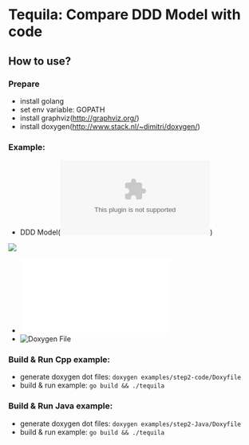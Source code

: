 # Tequila: Compare DDD Model with code

## How to use?
### Prepare
* install golang
* set env variable: GOPATH
* install graphviz(http://graphviz.org/)
* install doxygen(http://www.stack.nl/~dimitri/doxygen/)

### Example:
* DDD Model(![dot file](/examples/step2-problem.dot))

![](https://rawgit.com/newlee/tequila/master/examples/subdomain.png)

* ![Code](/examples/step2-code/code.h)
* ![Doxygen File](/examples/step2-code/Doxyfile)

### Build & Run Cpp example:
* generate doxygen dot files:
    `doxygen examples/step2-code/Doxyfile`
* build & run example:
    `go build && ./tequila `

### Build & Run Java example:
* generate doxygen dot files:
    `doxygen examples/step2-Java/Doxyfile`
* build & run example:
    `go build && ./tequila `
